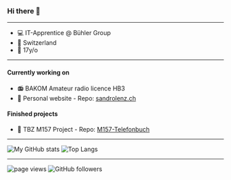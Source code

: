 ### Hi there 👋

---

- 💻 IT-Apprentice @ Bühler Group
- 🏡 Switzerland
- 🍰 17y/o

---
#### Currently working on
- 📻 BAKOM Amateur radio licence HB3
- 🎫 Personal website - Repo: [sandrolenz.ch](https://github.com/sandrolenz/sandrolenz.ch)

#### Finished projects
- 📗 TBZ M157 Project - Repo: [M157-Telefonbuch](https://github.com/sandrolenz/M157-Telefonbuch)
---

![My GitHub stats](https://github-readme-stats.vercel.app/api?username=sandrolenz&show_icons=true&theme=dark&count_private=true&hide=prs,issues&include_all_commits=true)
![Top Langs](https://github-readme-stats.vercel.app/api/top-langs/?username=sandrolenz&theme=dark&layout=compact) 

---

<p align="left">
  <a>
    <img src="https://komarev.com/ghpvc/?username=sandrolenz" alt="page views" />
  </a>
  </a>
  <a>
    <img alt="GitHub followers" src="https://img.shields.io/github/followers/sandrolenz?color=green&logo=github">
  </a>
</p>
